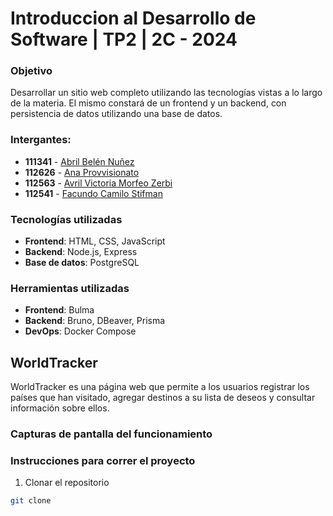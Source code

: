 # Introduccion al Desarrollo de Software | TP2 | 2C - 2024

### Objetivo
Desarrollar un sitio web completo utilizando las tecnologías vistas a lo largo de la materia. El mismo constará de un frontend y un backend, con persistencia de datos utilizando una base de datos.

### Intergantes:
* **111341** - [Abril Belén Nuñez](https://github.com/abbnunez)
* **112626** - [Ana Provvisionato](https://github.com/anaprovvi)
* **112563** - [Avril Victoria Morfeo Zerbi](https://github.com/AvrilMZ)
* **112541** - [Facundo Camilo Stifman](https://github.com/facustifman)

### Tecnologías utilizadas
* **Frontend**: HTML, CSS, JavaScript
* **Backend**: Node.js, Express
* **Base de datos**: PostgreSQL

### Herramientas utilizadas
* **Frontend**: Bulma
* **Backend**: Bruno, DBeaver, Prisma
* **DevOps**: Docker Compose

## WorldTracker
WorldTracker es una página web que permite a los usuarios registrar los países que han visitado, agregar destinos a su lista de deseos y consultar información sobre ellos.

### Capturas de pantalla del funcionamiento
<!--
![Pantalla de inicio](ruta de la imagen)
![Formulario Usuario](ruta de la imagen)
![Paises a visitar](ruta de la imagen)
![3er entidad](ruta de la imagen)
-->

### Instrucciones para correr el proyecto
1. Clonar el repositorio
```bash
git clone
```
